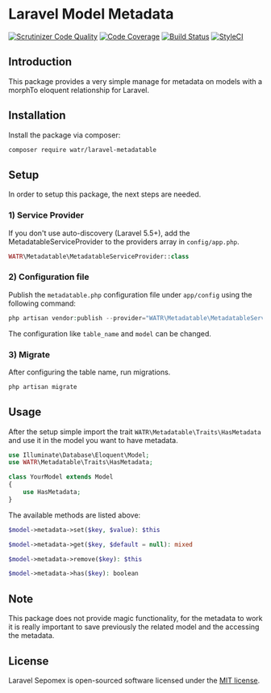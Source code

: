 # Laravel Model Metadata

[![Scrutinizer Code Quality](https://scrutinizer-ci.com/g/wearetherobots/laravel-metadatable/badges/quality-score.png?b=master)](https://scrutinizer-ci.com/g/wearetherobots/laravel-metadatable/?branch=master)
[![Code Coverage](https://scrutinizer-ci.com/g/wearetherobots/laravel-metadatable/badges/coverage.png?b=master)](https://scrutinizer-ci.com/g/wearetherobots/laravel-metadatable/?branch=master)
[![Build Status](https://scrutinizer-ci.com/g/wearetherobots/laravel-metadatable/badges/build.png?b=master)](https://scrutinizer-ci.com/g/wearetherobots/laravel-metadatable/build-status/master)
[![StyleCI](https://github.styleci.io/repos/143773998/shield?branch=master)](https://github.styleci.io/repos/143773998/shield?branch=master)

## Introduction

This package provides a very simple manage for metadata on models with a morphTo eloquent relationship for Laravel.

## Installation

Install the package via composer:

```bash
composer require watr/laravel-metadatable
```

## Setup

In order to setup this package, the next steps are needed.

### 1) Service Provider

If you don't use auto-discovery (Laravel 5.5+), add the MetadatableServiceProvider to the
providers array in `config/app.php`.

```php
WATR\Metadatable\MetadatableServiceProvider::class
```

### 2) Configuration file

Publish the `metadatable.php` configuration file under `app/config` using the following command:

```php
php artisan vendor:publish --provider="WATR\Metadatable\MetadatableServiceProvider"
```

The configuration like `table_name` and `model` can be changed.

### 3) Migrate

After configuring the table name, run migrations.

```php
php artisan migrate
```

## Usage

After the setup simple import the trait `WATR\Metadatable\Traits\HasMetadata` and use it in the model you want to have metadata.

```php
use Illuminate\Database\Eloquent\Model;
use WATR\Metadatable\Traits\HasMetadata;

class YourModel extends Model
{
    use HasMetadata;
}
```

The available methods are listed above:

```php
$model->metadata->set($key, $value): $this

$model->metadata->get($key, $default = null): mixed

$model->metadata->remove($key): $this

$model->metadata->has($key): boolean
```

## Note

This package does not provide magic functionality, for the metadata to work it is really important to save previously the related
model and the accessing the metadata.


## License

Laravel Sepomex is open-sourced software licensed under the [MIT license](http://opensource.org/licenses/MIT).
